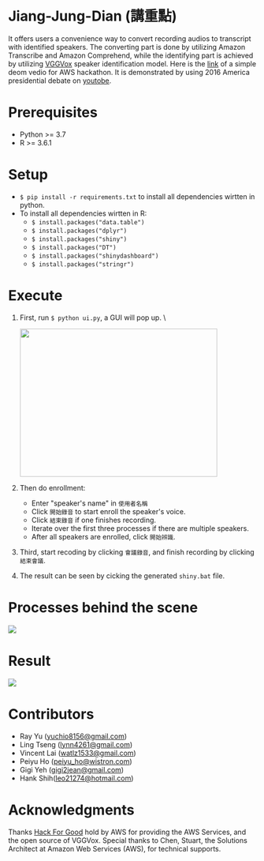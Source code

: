 # Jiang-Jung-Dian (講重點) 
It offers users a  convenience way to convert recording audios to transcript with identified speakers. 
The converting part is done by utilizing Amazon Transcribe and Amazon Comprehend, while the identifying part is achieved by utilizing  [VGGVox](https://github.com/linhdvu14/vggvox-speaker-identification) speaker identification model.
Here is the [link](https://drive.google.com/file/d/1whhz6bFP_wMR-ODrjzV7BuTntO5tLLCG/view) of a simple deom vedio for AWS hackathon.
It is demonstrated by using 2016 America presidential debate on [youtobe](https://www.youtube.com/watch?v=3M1QBzdpu4Y).

# Prerequisites
- Python >= 3.7
- R >= 3.6.1

# Setup
- `$ pip install -r requirements.txt` to install all dependencies wirtten in python. 
- To install all dependencies wirtten in R: 
    - `$ install.packages("data.table")`
    - `$ install.packages("dplyr")`
    - `$ install.packages("shiny")`
    - `$ install.packages("DT")`
    - `$ install.packages("shinydashboard")`
    - `$ install.packages("stringr")`

# Execute
1. First, run `$ python ui.py`, a GUI will pop up. \

     <img src=./ui.png width="400" height="300">
     
2. Then do enrollment:
    - Enter "speaker's name" in `使用者名稱`
    - Click `開始錄音` to start enroll the speaker's voice.
    - Click `結束錄音` if one finishes recording. 
    - Iterate over the first three processes if there are multiple speakers. 
    - After all speakers are enrolled, click `開始辨識`. 
3. Third, start recoding by clicking `會議錄音`, and finish recording by clicking `結束會議`.  
4. The result can be seen by cicking the generated `shiny.bat` file. 

# Processes behind the scene
![](./structure.PNG)

# Result
![](./result_with_shinny.png)

# Contributors
- Ray Yu (yuchio8156@gmail.com)
- Ling Tseng (lynn4261@gmail.com)
- Vincent Lai (watlz1533@gmail.com)
- Peiyu Ho (peiyu_ho@wistron.com)
- Gigi Yeh (gigi2jean@gmail.com)
- Hank Shih(leo21274@hotmail.com)

# Acknowledgments
Thanks [Hack For Good](https://awstaiwanhackathon2020.splashthat.com/) hold by AWS for providing the AWS Services, and the open source of VGGVox. 
Special thanks to Chen, Stuart, the Solutions Architect at Amazon Web Services (AWS), for technical supports.  
